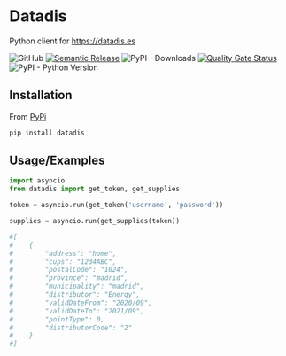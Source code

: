 
# Datadis

Python client for https://datadis.es

![GitHub](https://img.shields.io/github/license/mrmarble/datadis)
[![Semantic Release](https://github.com/MrMarble/datadis/actions/workflows/release.yml/badge.svg)](https://github.com/MrMarble/datadis/actions/workflows/release.yml)
![PyPI - Downloads](https://img.shields.io/pypi/dm/datadis)
[![Quality Gate Status](https://sonarcloud.io/api/project_badges/measure?project=MrMarble_datadis&metric=alert_status)](https://sonarcloud.io/dashboard?id=MrMarble_datadis)
![PyPI - Python Version](https://img.shields.io/pypi/pyversions/datadis)

## Installation

From [PyPi](https://pypi.org/project/datadis/)

```bash
pip install datadis
```
    
## Usage/Examples

```python
import asyncio
from datadis import get_token, get_supplies

token = asyncio.run(get_token('username', 'password'))

supplies = asyncio.run(get_supplies(token))

#[
#    {
#        "address": "home",
#        "cups": "1234ABC",
#        "postalCode": "1024",
#        "province": "madrid",
#        "municipality": "madrid",
#        "distributor": "Energy",
#        "validDateFrom": "2020/09",
#        "validDateTo": "2021/09",
#        "pointType": 0,
#        "distributorCode": "2"
#    }
#]
```

  